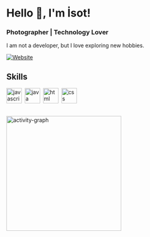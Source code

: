 # Hello 👋, I'm İsot!
### Photographer | Technology Lover
<p>I am not a developer, but I love exploring new hobbies.</p>
<p><a href="https://taplink.cc/ismailtiryaki" target="_blank"><img src="https://img.shields.io/badge/Website-%23FF7139.svg?&style=flat-square&logo=Firefox&logoColor=white" alt="Website"></a> </p>

## Skills

<p align="left">
<img src="https://cdn.jsdelivr.net/gh/devicons/devicon/icons/javascript/javascript-original.svg" alt="javascript" width="40" height="40"/>&nbsp;
<img src="https://cdn.jsdelivr.net/gh/devicons/devicon/icons/java/java-original.svg" alt="java" width="40" height="40"/>&nbsp;
<img src="https://cdn.jsdelivr.net/gh/devicons/devicon/icons/html5/html5-original.svg" alt="html" width="40" height="40"/>&nbsp;
<img src="https://cdn.jsdelivr.net/gh/devicons/devicon/icons/css3/css3-original.svg" alt="css" width="40" height="40"/>&nbsp;
</p>


##
<img src="https://github-readme-activity-graph.vercel.app/graph?username=isotjs&radius=16&theme=github&area=true&order=5" height="300" alt="activity-graph" />
